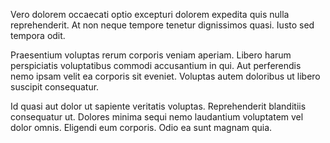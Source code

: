 Vero dolorem occaecati optio excepturi dolorem expedita quis nulla reprehenderit. At non neque tempore tenetur dignissimos quasi. Iusto sed tempora odit.
 Praesentium voluptas rerum corporis veniam aperiam. Libero harum perspiciatis voluptatibus commodi accusantium in qui. Aut perferendis nemo ipsam velit ea corporis sit eveniet. Voluptas autem doloribus ut libero suscipit consequatur.
 Id quasi aut dolor ut sapiente veritatis voluptas. Reprehenderit blanditiis consequatur ut. Dolores minima sequi nemo laudantium voluptatem vel dolor omnis. Eligendi eum corporis. Odio ea sunt magnam quia.
